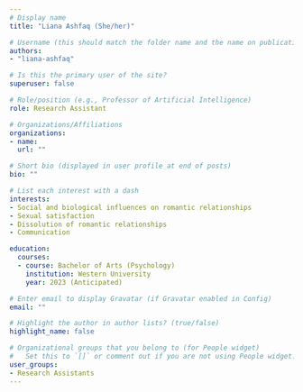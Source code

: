 ```yaml
---
# Display name
title: "Liana Ashfaq (She/her)"

# Username (this should match the folder name and the name on publications)
authors:
- "liana-ashfaq"

# Is this the primary user of the site?
superuser: false

# Role/position (e.g., Professor of Artificial Intelligence)
role: Research Assistant

# Organizations/Affiliations
organizations:
- name: 
  url: ""

# Short bio (displayed in user profile at end of posts)
bio: ""

# List each interest with a dash
interests:
- Social and biological influences on romantic relationships
- Sexual satisfaction
- Dissolution of romantic relationships
- Communication

education:
  courses:
  - course: Bachelor of Arts (Psychology)
    institution: Western University
    year: 2023 (Anticipated)

# Enter email to display Gravatar (if Gravatar enabled in Config)
email: ""

# Highlight the author in author lists? (true/false)
highlight_name: false

# Organizational groups that you belong to (for People widget)
#   Set this to `[]` or comment out if you are not using People widget.
user_groups:
- Research Assistants
---
```

